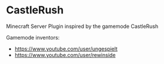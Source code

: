 # CastleRush
Minecraft Server Plugin inspired by the gamemode CastleRush

Gamemode inventors:
- https://www.youtube.com/user/ungespielt
- https://www.youtube.com/user/rewinside

